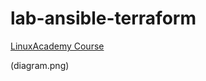 # lab-ansible-terraform

[LinuxAcademy Course](https://linuxacademy.com/cp/courses/lesson/course/6936)

(diagram.png)
